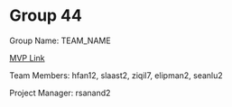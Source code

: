 # Group 44
Group Name: TEAM_NAME

[MVP Link](https://docs.google.com/document/d/15k1GTsKZBR0lC7KWV-gHdajixgGJjyYPr2SbvYcYIMY/edit?usp=sharing)

Team Members: hfan12, slaast2, ziqil7, elipman2, seanlu2

Project Manager: rsanand2
